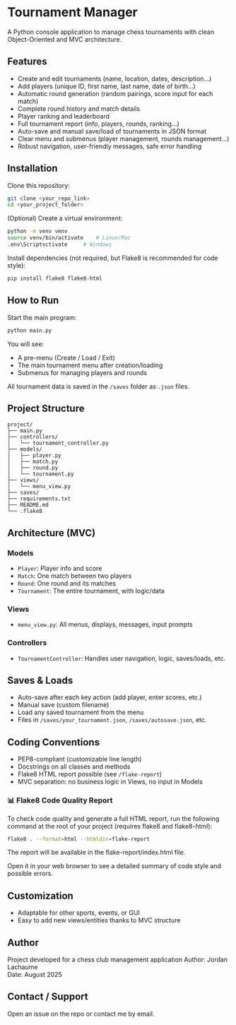 # Tournament Manager

A Python console application to manage chess tournaments with clean Object-Oriented and MVC architecture.

## Features

- Create and edit tournaments (name, location, dates, description…)
- Add players (unique ID, first name, last name, date of birth…)
- Automatic round generation (random pairings, score input for each match)
- Complete round history and match details
- Player ranking and leaderboard
- Full tournament report (info, players, rounds, ranking…)
- Auto-save and manual save/load of tournaments in JSON format
- Clear menu and submenus (player management, rounds management…)
- Robust navigation, user-friendly messages, safe error handling

## Installation

Clone this repository:
```bash
git clone <your_repo_link>
cd <your_project_folder>
```

(Optional) Create a virtual environment:
```bash
python -m venv venv
source venv/bin/activate    # Linux/Mac
.env\Scriptsctivate     # Windows
```

Install dependencies (not required, but Flake8 is recommended for code style):
```bash
pip install flake8 flake8-html
```

## How to Run

Start the main program:
```bash
python main.py
```

You will see:
- A pre-menu (Create / Load / Exit)
- The main tournament menu after creation/loading
- Submenus for managing players and rounds

All tournament data is saved in the `/saves` folder as `.json` files.

## Project Structure

```
project/
├── main.py
├── controllers/
│   └── tournament_controller.py
├── models/
│   ├── player.py
│   ├── match.py
│   ├── round.py
│   └── tournament.py
├── views/
│   └── menu_view.py
├── saves/
├── requirements.txt
├── README.md
└── .flake8
```

## Architecture (MVC)

### Models
- `Player`: Player info and score
- `Match`: One match between two players
- `Round`: One round and its matches
- `Tournament`: The entire tournament, with logic/data

### Views
- `menu_view.py`: All menus, displays, messages, input prompts

### Controllers
- `TournamentController`: Handles user navigation, logic, saves/loads, etc.

## Saves & Loads

- Auto-save after each key action (add player, enter scores, etc.)
- Manual save (custom filename)
- Load any saved tournament from the menu
- Files in `/saves/your_tournament.json`, `/saves/autosave.json`, etc.

## Coding Conventions

- PEP8-compliant (customizable line length)
- Docstrings on all classes and methods
- Flake8 HTML report possible (see `/flake-report`)
- MVC separation: no business logic in Views, no input in Models

### 📊 Flake8 Code Quality Report
To check code quality and generate a full HTML report, run the following command at the root of your project (requires flake8 and flake8-html):
```bash
flake8 . --format=html --htmldir=flake-report
```
The report will be available in the flake-report/index.html file.

Open it in your web browser to see a detailed summary of code style and possible errors.
## Customization

- Adaptable for other sports, events, or GUI
- Easy to add new views/entities thanks to MVC structure


## Author

Project developed for a chess club management application 
Author: Jordan Lachaume  
Date: August 2025

## Contact / Support

Open an issue on the repo or contact me by email.
